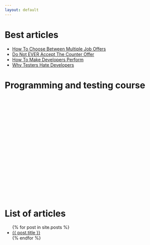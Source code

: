 ```yaml
---
layout: default
---
```


# Best articles
<ul class="posts-list">
    <li>
        <a target="_blank" href="/How-To-Choose-Between-Multiple-Job-Offers/">How To Choose Between Multiple Job Offers</a>
    </li>
    <li>
        <a target="_blank" href="/Do-Not-Ever-Accept-Counter-Offer/">Do Not EVER Accept The Counter Offer</a>
    </li>
    <li>
        <a target="_blank" href="/How-To-Make-Developers-Perform/">How To Make Developers Perform</a>
    </li>
    <li>
        <a target="_blank" href="/Why-Testers-Hate-Developers/">Why Testers Hate Developers</a>
    </li>
</ul>

# Programming and testing course

<div class="video-container" id="video-container">
  <iframe
    id="lazy-iframe"
    title="Software Testing Course by Ilarion Halushka"
    frameborder="0"
    class="video-container"
    width="560"
    height="315"
    allow="accelerometer; autoplay; clipboard-write; encrypted-media; gyroscope; picture-in-picture" allowfullscreen>
  </iframe>
</div>

<script async>
  const myElement = document.querySelector('#video-container');
  const lazyIframe = document.querySelector("#lazy-iframe");

  const options = {
    rootMargin: '0px',
    threshold: 0.5
  };

  const callback = function(entries, observer) {
    entries.forEach(entry => {
      if (entry.isIntersecting) {
        lazyIframe.src = "https://www.youtube.com/embed/videoseries?list=PLoZfdp36DZcqq6PoJJVHlS_c_1G89bkh7&autoplay=0&start=251&cc_lang_pref=ru&cc_load_policy=1";
        lazyIframe.style.display = "block";
        console.log('Element is visible');
        observer.unobserve(entry.target);
      }
    });
  };

  const observer = new IntersectionObserver(callback, options);
  observer.observe(myElement);
</script>


# List of articles
<ul class="posts-list">
  {% for post in site.posts %}
    <li>
      <a href="{{ post.url }}">{{ post.title }}</a>
    </li>
  {% endfor %}
</ul>

